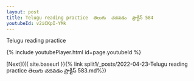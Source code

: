 ```yaml
---
layout: post
title: Telugu reading practice  తెలుగు  చదవడం  ప్రాక్టీస్ 584
youtubeId: v2iCKpI-YMk
---
```

 
 
Telugu reading practice
 
 
 
 
 


{% include youtubePlayer.html id=page.youtubeId %}
 
[Next]({{ site.baseurl }}{% link  split1/_posts/2022-04-23-Telugu reading practice  తెలుగు  చదవడం  ప్రాక్టీస్ 583.md%})
 
